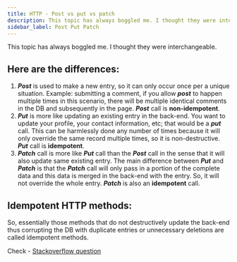 ```yaml
---
title: HTTP - Post vs put vs patch
description: This topic has always boggled me. I thought they were interchangeable.
sidebar_label: Post Put Patch
---
```


This topic has always boggled me. I thought they were interchangeable.

## Here are the differences:

1. **_Post_** is used to make a new entry, so it can only occur once per a unique situation. Example: submitting a comment, if you allow **_post_** to happen multiple times in this scenario, there will be multiple identical comments in the DB and subsequently in the page. **_Post_** call is **non-idempotent**.
2. **_Put_** is more like updating an existing entry in the back-end. You want to update your profile, your contact information, etc; that would be a **_put_** call. This can be harmlessly done any number of times because it will only override the same record multiple times, so it is non-destructive. **_Put_** call is **idempotent**.
3. **_Patch_** call is more like **_Put_** call than the **_Post_** call in the sense that it will also update same existing entry. The main difference between **_Put_** and **_Patch_** is that the **_Patch_** call will only pass in a portion of the complete data and this data is merged in the back-end with the entry. So, it will not override the whole entry. **_Patch_** is also an **idempotent** call.

## Idempotent HTTP methods:

So, essentially those methods that do not destructively update the back-end thus corrupting the DB with duplicate entries or unnecessary deletions are called idempotent methods.

Check - [Stackoverflow question](https://stackoverflow.com/questions/45016234/what-is-idempotency-in-http-methods)
